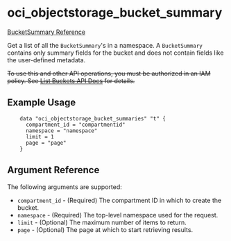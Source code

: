 # oci\_objectstorage\_bucket\_summary

[BucketSummary Reference][cb1f26ec]

  [cb1f26ec]: https://docs.us-phoenix-1.oraclecloud.com/api/#/en/objectstorage/20160918/BucketSummary/ "BucketSummaryReference"

Get a list of all the `BucketSummary`'s in a namespace. A `BucketSummary` contains only summary fields for the bucket and does not contain fields like the user-defined metadata.

~~To use this and other API operations, you must be authorized in an IAM policy.
See [List Buckets API Docs](https://docs.us-az-phoenix-1.oracleiaas.com/api/#/en/objectstorage/20160918/BucketSummary/ListBuckets) for details.~~


## Example Usage

```
    data "oci_objectstorage_bucket_summaries" "t" {
      compartment_id = "compartmentid"
      namespace = "namespace"
      limit = 1
      page = "page"
    }
```

## Argument Reference

The following arguments are supported:

* `compartment_id` - (Required) The compartment ID in which to create the bucket.
* `namespace` - (Required) The top-level namespace used for the request.
* `limit` - (Optional) The maximum number of items to return.
* `page` - (Optional) The page at which to start retrieving results.
